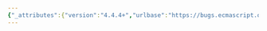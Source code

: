 ```yaml
---
{"_attributes":{"version":"4.4.4+","urlbase":"https://bugs.ecmascript.org/","maintainer":"dherman@mozilla.com"},"bug":{"bug_id":2095,"creation_ts":"2013-10-30 01:03:00 -0700","short_desc":"6.1.7.3 Invariants of the Essential Internal Methods: \"manipulation\" not changed to \"use\"","delta_ts":"2013-11-08 13:09:02 -0800","product":"Draft for 6th Edition","component":"editorial issue","version":"Rev 20: October 28, 2013 Draft","rep_platform":"All","op_sys":"All","bug_status":"RESOLVED","resolution":"FIXED","priority":"Normal","bug_severity":"normal","everconfirmed":true,"reporter":{"uid":"andrebargull","name":"André Bargull"},"assigned_to":{"uid":"allen","name":"Allen Wirfs-Brock"},"long_desc":[{"commentid":6205,"comment_count":0,"who":{"uid":"andrebargull","name":"André Bargull"},"bug_when":"2013-10-30 01:03:18 -0700","thetext":"6.1.7.3 Invariants of the Essential Internal Methods:\n\n> [...] that manipulation must throw a TypeError exception when attempted.\n\nChange \"manipulation\" to \"use\" here, too."},{"commentid":6316,"comment_count":1,"who":{"uid":"allen","name":"Allen Wirfs-Brock"},"bug_when":"2013-11-01 10:59:46 -0700","thetext":"fixed in rev21 editor;s draft"},{"commentid":6539,"comment_count":2,"who":{"uid":"allen","name":"Allen Wirfs-Brock"},"bug_when":"2013-11-08 13:09:02 -0800","thetext":"fixed in rev21 draft"}]}}
---
```

